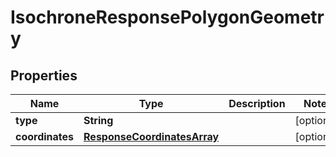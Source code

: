 
# IsochroneResponsePolygonGeometry

## Properties
Name | Type | Description | Notes
------------ | ------------- | ------------- | -------------
**type** | **String** |  |  [optional]
**coordinates** | [**ResponseCoordinatesArray**](ResponseCoordinatesArray.md) |  |  [optional]



